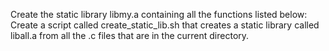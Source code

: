 Create the static library libmy.a containing all the functions listed below:
Create a script called create_static_lib.sh that creates a static library called liball.a from all the .c files that are in the current directory.
